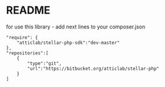 # README #

for use this library - add next lines to your composer.json

    "require": {
        "atticlab/stellar-php-sdk":"dev-master"
    },
    "repositories":[
        {
            "type":"git",
            "url":"https://bitbucket.org/atticlab/stellar-php"
        }
    ]